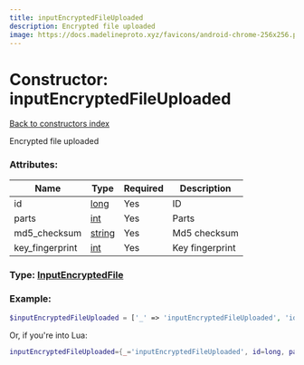 ```yaml
---
title: inputEncryptedFileUploaded
description: Encrypted file uploaded
image: https://docs.madelineproto.xyz/favicons/android-chrome-256x256.png
---
```

# Constructor: inputEncryptedFileUploaded  
[Back to constructors index](index.md)



Encrypted file uploaded

### Attributes:

| Name     |    Type       | Required | Description |
|----------|---------------|----------|-------------|
|id|[long](../types/long.md) | Yes|ID|
|parts|[int](../types/int.md) | Yes|Parts|
|md5\_checksum|[string](../types/string.md) | Yes|Md5 checksum|
|key\_fingerprint|[int](../types/int.md) | Yes|Key fingerprint|



### Type: [InputEncryptedFile](../types/InputEncryptedFile.md)


### Example:

```php
$inputEncryptedFileUploaded = ['_' => 'inputEncryptedFileUploaded', 'id' => long, 'parts' => int, 'md5_checksum' => 'string', 'key_fingerprint' => int];
```  


Or, if you're into Lua:

```lua
inputEncryptedFileUploaded={_='inputEncryptedFileUploaded', id=long, parts=int, md5_checksum='string', key_fingerprint=int}

```


